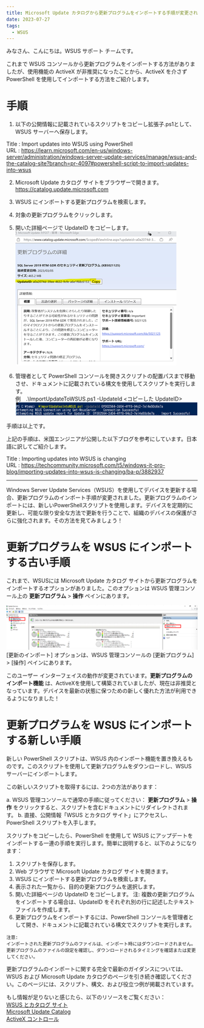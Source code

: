 ```yaml
---
title: Microsoft Update カタログから更新プログラムをインポートする手順が変更されました
date: 2023-07-27
tags:
  - WSUS
---
```


みなさん、こんにちは。WSUS サポート チームです。  

これまで WSUS コンソールから更新プログラムをインポートする方法がありましたが、使用機能の ActiveX が非推奨になったことから、ActiveX を介さず PowerShell を使用してインポートする方法をご紹介します。

# 手順
1. 以下の公開情報に記載されているスクリプトをコピーし拡張子.ps1として、 WSUS サーバーへ保存します。

Title : Import updates into WSUS using PowerShell  
URL : https://learn.microsoft.com/en-us/windows-server/administration/windows-server-update-services/manage/wsus-and-the-catalog-site?branch=pr-4097#powershell-script-to-import-updates-into-wsus

2. Microsoft Update カタログ サイトをブラウザーで開きます。
https://catalog.update.microsoft.com

3. WSUS にインポートする更新プログラムを検索します。   
4. 対象の更新プログラムをクリックします。  
5. 開いた詳細ページで UpdateID をコピーします。  
![image.png](./2023-07-27_01/2.png)
 

6. 管理者として PowerShell コンソールを開きスクリプトの配置パスまで移動させ、ドキュメントに記載されている構文を使用してスクリプトを実行します。  
例　.\ImportUpdateToWSUS.ps1 -UpdateId <コピーした UpdateID>  
![image.png](./2023-07-27_01/3.png)  


手順は以上です。  

上記の手順は、米国エンジニアが公開した以下ブログを参考にしています。日本語に訳してご紹介します。

Title : Importing updates into WSUS is changing  
URL : https://techcommunity.microsoft.com/t5/windows-it-pro-blog/importing-updates-into-wsus-is-changing/ba-p/3882937  

___
Windows Server Update Services（WSUS）を使用してデバイスを更新する場合、更新プログラムのインポート手順が変更されました。更新プログラムのインポートには、新しいPowerShellスクリプトを使用します。デバイスを定期的に更新し、可能な限り安全な方法で更新を行うことで、組織のデバイスの保護がさらに強化されます。その方法を見てみましょう！

# 更新プログラムを WSUS にインポートする古い手順
これまで、WSUSには Microsoft Update カタログ サイトから更新プログラムをインポートするオプションがありました。このオプションは WSUS 管理コンソール上の **更新プログラム** > **操作** ペインにあります。

![image.png](./2023-07-27_01/1.png)
[更新のインポート] オプションは、WSUS 管理コンソールの [更新プログラム] > [操作] ペインにあります。

このユーザー インターフェイスの動作が変更されています。**更新プログラムのインポート機能** は、ActiveXを使用して構築されていましたが、現在は非推奨となっています。デバイスを最新の状態に保つための新しく優れた方法が利用できるようになりました！


# 更新プログラムを WSUS にインポートする新しい手順
新しい PowerShell スクリプトは、WSUS 内のインポート機能を置き換えるものです。このスクリプトを使用して更新プログラムをダウンロードし、WSUS サーバーにインポートします。

この新しいスクリプトを取得するには、2つの方法があります：

a. WSUS 管理コンソールで通常の手順に従ってください： **更新プログラム** > **操作** をクリックすると、スクリプトを含むドキュメントにリダイレクトされます。
b. 直接、公開情報「WSUS とカタログ サイト」にアクセスし、PowerShell スクリプトを入手します。

スクリプトをコピーしたら、PowerShell を使用して WSUS にアップデートをインポートする一連の手順を実行します。簡単に説明すると、以下のようになります：

1. スクリプトを保存します。
2. Web ブラウザで Microsoft Update カタログ サイトを開きます。
3. WSUS にインポートする更新プログラムを検索します。
4. 表示された一覧から、目的の更新プログラムを選択します。
5. 開いた詳細ページの UpdateID をコピーします。
注: 複数の更新プログラムをインポートする場合は、UpdateID をそれぞれ別の行に記述したテキストファイルを作成します。
6. 更新プログラムをインポートするには、PowerShell コンソールを管理者として開き、ドキュメントに記載されている構文でスクリプトを実行します。

~~~~~~~
注意:
インポートされた更新プログラムのファイルは、インポート時にはダウンロードされません。更新プログラムのファイルの設定を確認し、ダウンロードされるタイミングを確認または変更してください。
~~~~~~~

更新プログラムのインポートに関する完全で最新のガイダンスについては、WSUS および Microsoft Update カタログのページを引き続き確認してください。このページには、スクリプト、構文、および役立つ例が掲載されています。

もし情報が足りないと感じたら、以下のリソースをご覧ください：  
[WSUS とカタログ サイト](https://learn.microsoft.com/ja-jp/windows-server/administration/windows-server-update-services/manage/wsus-and-the-catalog-site)  
[Microsoft Update Catalog](https://www.catalog.update.microsoft.com/Home.aspx)  
[ActiveX コントロール](https://learn.microsoft.com/ja-jp/cpp/mfc/activex-controls?view=msvc-170)  

